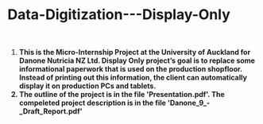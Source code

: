 # Data-Digitization---Display-Only

<br>

<ol>

  **<li>This is the Micro-Internship Project at the University of Auckland for Danone Nutricia NZ Ltd. Display Only project’s goal is to replace some informational
paperwork that is used on the production shopfloor. Instead of printing out this information, the client can automatically display it on production PCs and tablets.</li>**
  **<li>The outline of the project is in the file 'Presentation.pdf'. The compeleted project description is in the file 'Danone_9_-_Draft_Report.pdf'</li>**
  
</ol>

